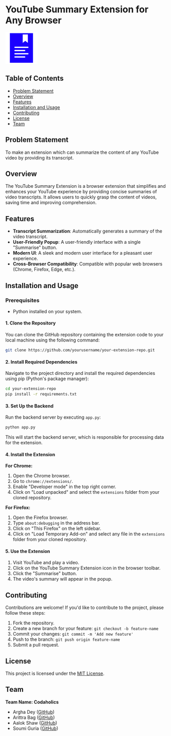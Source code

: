 # YouTube Summary Extension for Any Browser

![Extension Logo](extension/images/icon.png)

## Table of Contents

- [Problem Statement](#problem-statement)
- [Overview](#overview)
- [Features](#features)
- [Installation and Usage](#installation-and-usage)
- [Contributing](#contributing)
- [License](#license)
- [Team](#team)

## Problem Statement

To make an extension which can summarize the content of any YouTube video by providing its transcript.

## Overview

The YouTube Summary Extension is a browser extension that simplifies and enhances your YouTube experience by providing concise summaries of video transcripts. It allows users to quickly grasp the content of videos, saving time and improving comprehension.

## Features

- **Transcript Summarization**: Automatically generates a summary of the video transcript.
- **User-Friendly Popup**: A user-friendly interface with a single "Summarise" button.
- **Modern UI**: A sleek and modern user interface for a pleasant user experience.
- **Cross-Browser Compatibility**: Compatible with popular web browsers (Chrome, Firefox, Edge, etc.).

## Installation and Usage

### Prerequisites

- Python installed on your system.

#### 1. Clone the Repository

You can clone the GitHub repository containing the extension code to your local machine using the following command:

```bash
git clone https://github.com/yourusername/your-extension-repo.git
```

#### 2. Install Required Dependencies

Navigate to the project directory and install the required dependencies using pip (Python's package manager):

```bash
cd your-extension-repo
pip install -r requirements.txt
```

#### 3. Set Up the Backend

Run the backend server by executing `app.py`:

```bash
python app.py
```

This will start the backend server, which is responsible for processing data for the extension.

#### 4. Install the Extension

**For Chrome:**

1. Open the Chrome browser.
2. Go to `chrome://extensions/`.
3. Enable "Developer mode" in the top right corner.
4. Click on "Load unpacked" and select the `extensions` folder from your cloned repository.

**For Firefox:**

1. Open the Firefox browser.
2. Type `about:debugging` in the address bar.
3. Click on "This Firefox" on the left sidebar.
4. Click on "Load Temporary Add-on" and select any file in the `extensions` folder from your cloned repository.

#### 5. Use the Extension

1. Visit YouTube and play a video.
2. Click on the YouTube Summary Extension icon in the browser toolbar.
3. Click the "Summarise" button.
4. The video's summary will appear in the popup.

## Contributing

Contributions are welcome! If you'd like to contribute to the project, please follow these steps:

1. Fork the repository.
2. Create a new branch for your feature: `git checkout -b feature-name`
3. Commit your changes: `git commit -m 'Add new feature'`
4. Push to the branch: `git push origin feature-name`
5. Submit a pull request.

## License

This project is licensed under the [MIT License](LICENSE).

## Team

**Team Name: Codaholics**

- Argha Dey ([GitHub](https://github.com/arghadey22))
- Arittra Bag ([GitHub](https://github.com/Arittra-Bag))
- Aalok Shaw ([GitHub](https://github.com/shawaalok2003))
- Soumi Guria ([GitHub](https://github.com/soumiguria))
